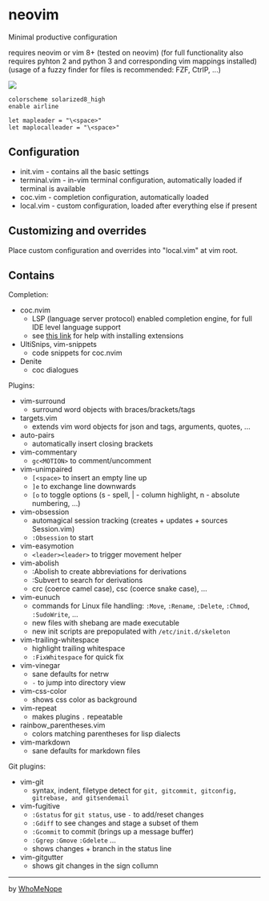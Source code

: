 # neovim
Minimal productive configuration

requires neovim or vim 8+ (tested on neovim)
(for full functionality also requires pyhton 2 and python 3 and corresponding vim mappings installed)
(usage of a fuzzy finder for files is recommended: FZF, CtrlP, ...)

![](https://raw.github.com/lifepillar/Resources/master/solarized8/solarized8_dark_flat.png)

```vim
colorscheme solarized8_high
enable airline

let mapleader = "\<space>"
let maplocalleader = "\<space>"
```

## Configuration
- init.vim - contains all the basic settings
- terminal.vim - in-vim terminal configuration, automatically loaded if terminal is available
- coc.vim - completion configuration, automatically loaded
- local.vim - custom configuration, loaded after everything else if present

## Customizing and overrides
Place custom configuration and overrides into "local.vim" at vim root.

## Contains
Completion:
- coc.nvim
	- LSP (language server protocol) enabled completion engine, for full IDE level language support
	- see [this link](https://github.com/neoclide/coc.nvim/wiki/Using-coc-extensions) for help with installing extensions
- UltiSnips, vim-snippets
	- code snippets for coc.nvim
- Denite
  - coc dialogues

Plugins:
- vim-surround
  - surround word objects with braces/brackets/tags
- targets.vim
  - extends vim word objects for json and tags, arguments, quotes, ...
- auto-pairs
  - automatically insert closing brackets
- vim-commentary
  - ```gc<MOTION>``` to comment/uncomment
- vim-unimpaired
  - ```[<space>``` to insert an empty line up
  - ```]e``` to exchange line downwards
  - ```[o``` to toggle options (s - spell, | - column highlight, n - absolute
    numbering, ...)
- vim-obsession
  - automagical session tracking (creates + updates + sources Session.vim)
  - ```:Obsession``` to start
- vim-easymotion
  - ```<leader><leader>``` to trigger movement helper
- vim-abolish
  - :Abolish to create abbreviations for derivations
  - :Subvert to search for derivations
  - crc (coerce camel case), csc (coerce snake case), ...
- vim-eunuch
  - commands for Linux file handling: ```:Move```, ```:Rename```, ```:Delete```, ```:Chmod```, ```:SudoWrite```, ...
  - new files with shebang are made executable
  - new init scripts are prepopulated with ```/etc/init.d/skeleton```
- vim-trailing-whitespace
  - highlight trailing whitespace
  - ```:FixWhitespace``` for quick fix
- vim-vinegar
  - sane defaults for netrw
  - ```-``` to jump into directory view
- vim-css-color
  - shows css color as background
- vim-repeat
  - makes plugins ```.``` repeatable
- rainbow_parentheses.vim
  - colors matching parentheses for lisp dialects
- vim-markdown
  - sane defaults for markdown files

Git plugins:
- vim-git
  - syntax, indent, filetype detect for ```git, gitcommit, gitconfig, gitrebase, and gitsendemail```
- vim-fugitive
  - ```:Gstatus``` for ```git status```, use ```-``` to add/reset changes
  - ```:Gdiff``` to see changes and stage a subset of them
  - ```:Gcommit``` to commit (brings up a message buffer)
  - ```:Ggrep``` ```:Gmove``` ```:Gdelete``` ...
  - shows changes + branch in the status line
- vim-gitgutter
  - shows git changes in the sign collumn

---
by [WhoMeNope](https://github.com/whomenope/nvim)
